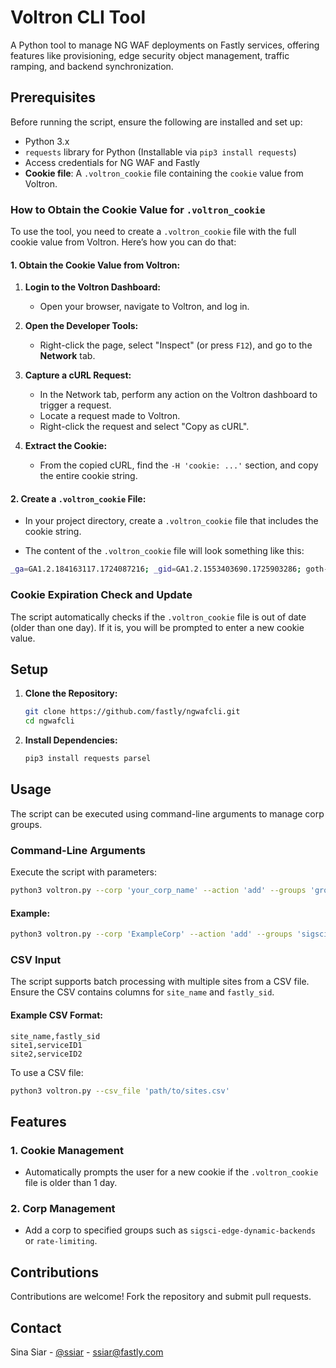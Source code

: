 # Voltron CLI Tool

A Python tool to manage NG WAF deployments on Fastly services, offering features like provisioning, edge security object management, traffic ramping, and backend synchronization.

## Prerequisites

Before running the script, ensure the following are installed and set up:

- Python 3.x
- `requests` library for Python (Installable via `pip3 install requests`)
- Access credentials for NG WAF and Fastly
- **Cookie file**: A `.voltron_cookie` file containing the `cookie` value from Voltron.

### How to Obtain the Cookie Value for `.voltron_cookie`

To use the tool, you need to create a `.voltron_cookie` file with the full cookie value from Voltron. Here’s how you can do that:

#### 1. Obtain the Cookie Value from Voltron:
1. **Login to the Voltron Dashboard:**
   - Open your browser, navigate to Voltron, and log in.
   
2. **Open the Developer Tools:**
   - Right-click the page, select "Inspect" (or press `F12`), and go to the **Network** tab.
   
3. **Capture a cURL Request:**
   - In the Network tab, perform any action on the Voltron dashboard to trigger a request.
   - Locate a request made to Voltron.
   - Right-click the request and select "Copy as cURL".

4. **Extract the Cookie:**
   - From the copied cURL, find the `-H 'cookie: ...'` section, and copy the entire cookie string.

#### 2. Create a `.voltron_cookie` File:
- In your project directory, create a `.voltron_cookie` file that includes the cookie string.

- The content of the `.voltron_cookie` file will look something like this:

```bash
_ga=GA1.2.184163117.1724087216; _gid=GA1.2.1553403690.1725903286; goth-session=MTcyNTk...
```

### Cookie Expiration Check and Update

The script automatically checks if the `.voltron_cookie` file is out of date (older than one day). If it is, you will be prompted to enter a new cookie value.

## Setup

1. **Clone the Repository:**
   ```bash
   git clone https://github.com/fastly/ngwafcli.git
   cd ngwafcli
   ```

2. **Install Dependencies:**
   ```bash
   pip3 install requests parsel
   ```

## Usage

The script can be executed using command-line arguments to manage corp groups.

### Command-Line Arguments

Execute the script with parameters:

```bash
python3 voltron.py --corp 'your_corp_name' --action 'add' --groups 'group1' 'group2'
```

#### Example:

```bash
python3 voltron.py --corp 'ExampleCorp' --action 'add' --groups 'sigsci-edge-dynamic-backends' 'rate-limiting'
```

### CSV Input

The script supports batch processing with multiple sites from a CSV file. Ensure the CSV contains columns for `site_name` and `fastly_sid`.

#### Example CSV Format:

```csv
site_name,fastly_sid
site1,serviceID1
site2,serviceID2
```

To use a CSV file:
```bash
python3 voltron.py --csv_file 'path/to/sites.csv'
```

## Features

### 1. Cookie Management
- Automatically prompts the user for a new cookie if the `.voltron_cookie` file is older than 1 day.

### 2. Corp Management
- Add a corp to specified groups such as `sigsci-edge-dynamic-backends` or `rate-limiting`.

## Contributions

Contributions are welcome! Fork the repository and submit pull requests.

## Contact

Sina Siar - [@ssiar](https://linkedin.com/in/ssiar) - ssiar@fastly.com
